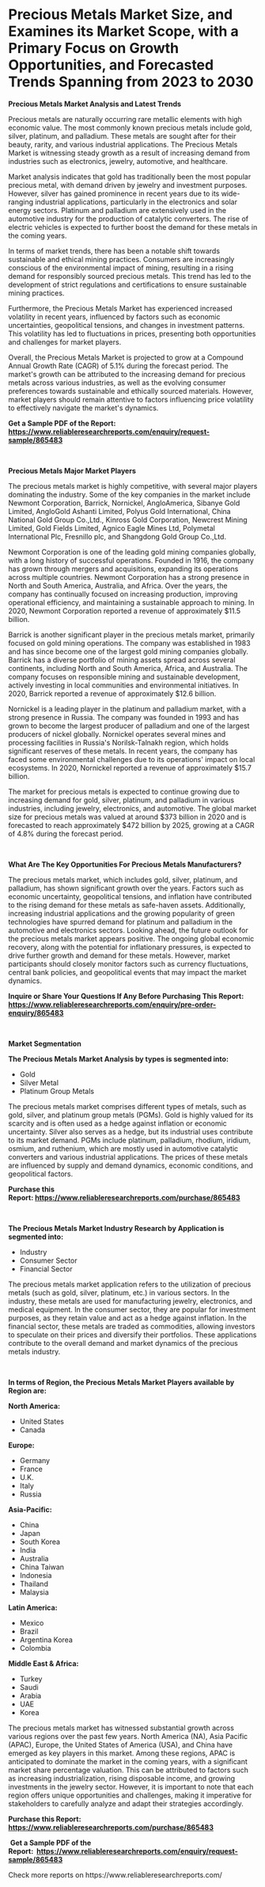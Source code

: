 <p><h1>Precious Metals Market Size, and Examines its Market Scope, with a Primary Focus on Growth Opportunities, and Forecasted Trends Spanning from 2023 to 2030</h1></p><p><strong>Precious Metals Market Analysis and Latest Trends</strong></p>
<p><p>Precious metals are naturally occurring rare metallic elements with high economic value. The most commonly known precious metals include gold, silver, platinum, and palladium. These metals are sought after for their beauty, rarity, and various industrial applications. The Precious Metals Market is witnessing steady growth as a result of increasing demand from industries such as electronics, jewelry, automotive, and healthcare.</p><p>Market analysis indicates that gold has traditionally been the most popular precious metal, with demand driven by jewelry and investment purposes. However, silver has gained prominence in recent years due to its wide-ranging industrial applications, particularly in the electronics and solar energy sectors. Platinum and palladium are extensively used in the automotive industry for the production of catalytic converters. The rise of electric vehicles is expected to further boost the demand for these metals in the coming years.</p><p>In terms of market trends, there has been a notable shift towards sustainable and ethical mining practices. Consumers are increasingly conscious of the environmental impact of mining, resulting in a rising demand for responsibly sourced precious metals. This trend has led to the development of strict regulations and certifications to ensure sustainable mining practices.</p><p>Furthermore, the Precious Metals Market has experienced increased volatility in recent years, influenced by factors such as economic uncertainties, geopolitical tensions, and changes in investment patterns. This volatility has led to fluctuations in prices, presenting both opportunities and challenges for market players.</p><p>Overall, the Precious Metals Market is projected to grow at a Compound Annual Growth Rate (CAGR) of 5.1% during the forecast period. The market's growth can be attributed to the increasing demand for precious metals across various industries, as well as the evolving consumer preferences towards sustainable and ethically sourced materials. However, market players should remain attentive to factors influencing price volatility to effectively navigate the market's dynamics.</p></p>
<p><strong>Get a Sample PDF of the Report:&nbsp; <a href="https://www.reliableresearchreports.com/enquiry/request-sample/865483">https://www.reliableresearchreports.com/enquiry/request-sample/865483</a></strong></p>
<p>&nbsp;</p>
<p><strong>Precious Metals Major Market Players</strong></p>
<p><p>The precious metals market is highly competitive, with several major players dominating the industry. Some of the key companies in the market include Newmont Corporation, Barrick, Nornickel, AngloAmerica, Sibanye Gold Limited, AngloGold Ashanti Limited, Polyus Gold International, China National Gold Group Co.,Ltd., Kinross Gold Corporation, Newcrest Mining Limited, Gold Fields Limited, Agnico Eagle Mines Ltd, Polymetal International Plc, Fresnillo plc, and Shangdong Gold Group Co.,Ltd.</p><p>Newmont Corporation is one of the leading gold mining companies globally, with a long history of successful operations. Founded in 1916, the company has grown through mergers and acquisitions, expanding its operations across multiple countries. Newmont Corporation has a strong presence in North and South America, Australia, and Africa. Over the years, the company has continually focused on increasing production, improving operational efficiency, and maintaining a sustainable approach to mining. In 2020, Newmont Corporation reported a revenue of approximately $11.5 billion.</p><p>Barrick is another significant player in the precious metals market, primarily focused on gold mining operations. The company was established in 1983 and has since become one of the largest gold mining companies globally. Barrick has a diverse portfolio of mining assets spread across several continents, including North and South America, Africa, and Australia. The company focuses on responsible mining and sustainable development, actively investing in local communities and environmental initiatives. In 2020, Barrick reported a revenue of approximately $12.6 billion.</p><p>Nornickel is a leading player in the platinum and palladium market, with a strong presence in Russia. The company was founded in 1993 and has grown to become the largest producer of palladium and one of the largest producers of nickel globally. Nornickel operates several mines and processing facilities in Russia's Norilsk-Talnakh region, which holds significant reserves of these metals. In recent years, the company has faced some environmental challenges due to its operations' impact on local ecosystems. In 2020, Nornickel reported a revenue of approximately $15.7 billion.</p><p>The market for precious metals is expected to continue growing due to increasing demand for gold, silver, platinum, and palladium in various industries, including jewelry, electronics, and automotive. The global market size for precious metals was valued at around $373 billion in 2020 and is forecasted to reach approximately $472 billion by 2025, growing at a CAGR of 4.8% during the forecast period.</p></p>
<p>&nbsp;</p>
<p><strong>What Are The Key Opportunities For Precious Metals Manufacturers?</strong></p>
<p><p>The precious metals market, which includes gold, silver, platinum, and palladium, has shown significant growth over the years. Factors such as economic uncertainty, geopolitical tensions, and inflation have contributed to the rising demand for these metals as safe-haven assets. Additionally, increasing industrial applications and the growing popularity of green technologies have spurred demand for platinum and palladium in the automotive and electronics sectors. Looking ahead, the future outlook for the precious metals market appears positive. The ongoing global economic recovery, along with the potential for inflationary pressures, is expected to drive further growth and demand for these metals. However, market participants should closely monitor factors such as currency fluctuations, central bank policies, and geopolitical events that may impact the market dynamics.</p></p>
<p><strong>Inquire or Share Your Questions If Any Before Purchasing This Report: <a href="https://www.reliableresearchreports.com/enquiry/pre-order-enquiry/865483">https://www.reliableresearchreports.com/enquiry/pre-order-enquiry/865483</a></strong></p>
<p>&nbsp;</p>
<p><strong>Market Segmentation</strong></p>
<p><strong>The Precious Metals Market Analysis by types is segmented into:</strong></p>
<p><ul><li>Gold</li><li>Silver Metal</li><li>Platinum Group Metals</li></ul></p>
<p><p>The precious metals market comprises different types of metals, such as gold, silver, and platinum group metals (PGMs). Gold is highly valued for its scarcity and is often used as a hedge against inflation or economic uncertainty. Silver also serves as a hedge, but its industrial uses contribute to its market demand. PGMs include platinum, palladium, rhodium, iridium, osmium, and ruthenium, which are mostly used in automotive catalytic converters and various industrial applications. The prices of these metals are influenced by supply and demand dynamics, economic conditions, and geopolitical factors.</p></p>
<p><strong>Purchase this Report:&nbsp;<a href="https://www.reliableresearchreports.com/purchase/865483">https://www.reliableresearchreports.com/purchase/865483</a></strong></p>
<p>&nbsp;</p>
<p><strong>The Precious Metals Market Industry Research by Application is segmented into:</strong></p>
<p><ul><li>Industry</li><li>Consumer Sector</li><li>Financial Sector</li></ul></p>
<p><p>The precious metals market application refers to the utilization of precious metals (such as gold, silver, platinum, etc.) in various sectors. In the industry, these metals are used for manufacturing jewelry, electronics, and medical equipment. In the consumer sector, they are popular for investment purposes, as they retain value and act as a hedge against inflation. In the financial sector, these metals are traded as commodities, allowing investors to speculate on their prices and diversify their portfolios. These applications contribute to the overall demand and market dynamics of the precious metals industry.</p></p>
<p>&nbsp;</p>
<p><strong>In terms of Region, the Precious Metals Market Players available by Region are:</strong></p>
<p>
    <p> <strong> North America: </strong>
        <ul>
            <li>United States</li>
            <li>Canada</li>
        </ul>
        </p> 
    <p> <strong> Europe: </strong>
        <ul>
            <li>Germany</li>
            <li>France</li>
            <li>U.K.</li>
            <li>Italy</li>
            <li>Russia</li>
        </ul>
        </p> 
    <p> <strong> Asia-Pacific: </strong>
        <ul>
            <li>China</li>
            <li>Japan</li>
            <li>South Korea</li>
            <li>India</li>
            <li>Australia</li>
            <li>China Taiwan</li>
            <li>Indonesia</li>
            <li>Thailand</li>
            <li>Malaysia</li>
        </ul>
        </p> 
    <p> <strong> Latin America: </strong>
        <ul>
            <li>Mexico</li>
            <li>Brazil</li>
            <li>Argentina Korea</li>
            <li>Colombia</li>
        </ul>
        </p> 
    <p> <strong> Middle East & Africa: </strong>
        <ul>
            <li>Turkey</li>
            <li>Saudi</li>
            <li>Arabia</li>
            <li>UAE</li>
            <li>Korea</li>
        </ul>
    </p>
    </p>
<p><p>The precious metals market has witnessed substantial growth across various regions over the past few years. North America (NA), Asia Pacific (APAC), Europe, the United States of America (USA), and China have emerged as key players in this market. Among these regions, APAC is anticipated to dominate the market in the coming years, with a significant market share percentage valuation. This can be attributed to factors such as increasing industrialization, rising disposable income, and growing investments in the jewelry sector. However, it is important to note that each region offers unique opportunities and challenges, making it imperative for stakeholders to carefully analyze and adapt their strategies accordingly.</p></p>
<p><strong>Purchase this Report: <a href="https://www.reliableresearchreports.com/purchase/865483">https://www.reliableresearchreports.com/purchase/865483</a></strong></p>
<p>&nbsp;<strong>Get a Sample PDF of the Report:&nbsp;&nbsp;<a href="https://www.reliableresearchreports.com/enquiry/request-sample/865483">https://www.reliableresearchreports.com/enquiry/request-sample/865483</a></strong></p>
<p><strong></strong></p>
<p>Check more reports on https://www.reliableresearchreports.com/</p>